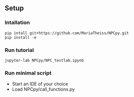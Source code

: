 ## Setup 


### Intallation 

`pip intall git+https://github.com/MariaTheiss/NPCpy.git`  
`pip install -e` 


### Run tutorial 

`jupyter-lab NPCpy/NPC_testlab.ipynb`


### Run minimal script 

- Start an IDE of your choice 
- Load NPCpy/call_functions.py





